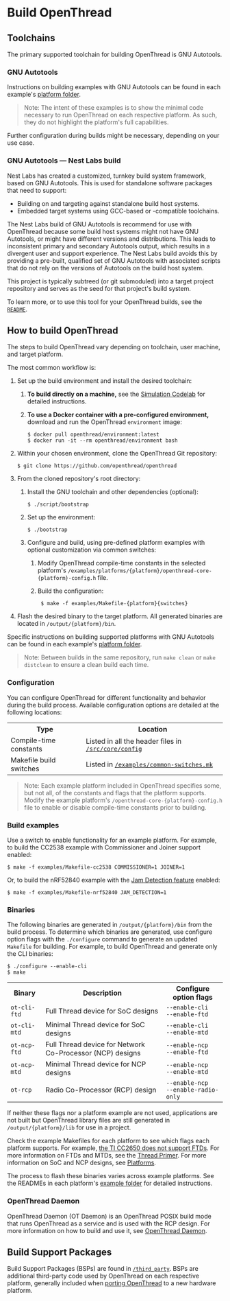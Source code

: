 # Build OpenThread

## Toolchains

The primary supported toolchain for building OpenThread is GNU Autotools.

### GNU Autotools

Instructions on building examples with GNU Autotools can be found in each example's
[platform folder](https://github.com/openthread/openthread/tree/master/examples/platforms). 

> Note: The intent of these examples is to show the minimal code necessary to run OpenThread on each
respective platform. As such, they do not highlight the platform's full
capabilities.

Further configuration during builds might be necessary, depending on your use
case.

### GNU Autotools — Nest Labs build

Nest Labs has created a customized, turnkey build system framework, based on GNU
Autotools. This is used for standalone software packages that need to support:

*   Building on and targeting against standalone build host systems.
*   Embedded target systems using GCC-based or -compatible toolchains.

The Nest Labs build of GNU Autotools is recommend for use with OpenThread
because some build host systems might not have GNU Autotools, or might have
different versions and distributions. This leads to inconsistent primary and
secondary Autotools output, which results in a divergent user and support
experience. The Nest Labs build avoids this by providing a pre-built,
qualified set of GNU Autotools with associated scripts that do not rely on the
versions of Autotools on the build host system.

This project is typically subtreed (or git submoduled) into a target project
repository and serves as the seed for that project's build system.

To learn more, or to use this tool for your OpenThread builds, see the
[`README`](https://github.com/openthread/openthread/tree/master/third_party/nlbuild-autotools/repo).

## How to build OpenThread

The steps to build OpenThread vary depending on toolchain, user machine, and
target platform.

The most common workflow is:

1.  Set up the build environment and install the desired toolchain:

    1.  **To build directly on a machine,** see the [Simulation Codelab](https://openthread.io/codelabs/openthread-simulation-posix?index=..%2F..index#1)
        for detailed instructions.
        
    1.  **To use a Docker container with a pre-configured environment,**
        download and run the OpenThread `environment` image: 

            $ docker pull openthread/environment:latest
            $ docker run -it --rm openthread/environment bash

1.  Within your chosen environment, clone the OpenThread Git repository:

        $ git clone https://github.com/openthread/openthread

1.  From the cloned repository's root directory:

    1.  Install the GNU toolchain and other dependencies (optional):
    
            $ ./script/bootstrap

    1.  Set up the environment:

            $ ./bootstrap

    1.  Configure and build, using pre-defined platform examples with optional
        customization via common switches:
            
        1.  Modify OpenThread compile-time constants in the selected platform's
            `/examples/platforms/{platform}/openthread-core-{platform}-config.h`
            file.
        1.  Build the configuration:
            
                 $ make -f examples/Makefile-{platform}{switches}
        
1.  Flash the desired binary to the target platform. All generated binaries are
    located in `/output/{platform}/bin`. 

Specific instructions on building supported platforms with GNU Autotools can be
found in each example's [platform folder](https://github.com/openthread/openthread/tree/master/examples/platforms).

> Note: Between builds in the same repository, run `make clean` or
`make distclean` to ensure a clean build each time.

### Configuration

You can configure OpenThread for different functionality and behavior during the
build process. Available configuration options are detailed at the following
locations:

<table>
  <tbody>
    <tr>
      <th>Type</th><th>Location</th>
    </tr>
    <tr>
      <td>Compile-time constants</td><td>Listed in all the header files in <a href="https://github.com/openthread/openthread/tree/master/src/core/config"><code>/src/core/config</code></a></td>
    </tr>
    <tr>
      <td>Makefile build switches</td><td>Listed in <a href="https://github.com/openthread/openthread/blob/master/examples/common-switches.mk"><code>/examples/common-switches.mk</code></a></td>
  </tbody>
</table>

> Note: Each example platform included in OpenThread specifies some, but not all,
of the constants and flags that the platform supports. Modify the example
platform's `/openthread-core-{platform}-config.h`
file to enable or disable compile-time constants prior to building.

### Build examples

Use a switch to enable functionality for an example platform. For example, to
build the CC2538 example with Commissioner and Joiner support enabled:

```
$ make -f examples/Makefile-cc2538 COMMISSIONER=1 JOINER=1
```

Or, to build the nRF52840 example with the [Jam Detection
feature](https://openthread.io/guides/build/features/jam-detection) enabled:

```
$ make -f examples/Makefile-nrf52840 JAM_DETECTION=1
```

### Binaries

The following binaries are generated in
`/output/{platform}/bin` from the build process. To
determine which binaries are generated, use configure option flags with the
`./configure` command to generate an updated `Makefile` for building. For
example, to build OpenThread and generate only the CLI binaries:

```
$ ./configure --enable-cli
$ make
```

<table>
  <tbody>
    <tr>
      <th>Binary</th><th>Description</th><th>Configure option flags</th>
    </tr>
    <tr>
      <td><code>ot-cli-ftd</code></td>
      <td>Full Thread device for SoC designs</td>
      <td><code>--enable-cli</code><br><code>--enable-ftd</code></td>
    </tr>
    <tr>
      <td><code>ot-cli-mtd</code></td>
      <td>Minimal Thread device for SoC designs</td>
      <td><code>--enable-cli</code><br><code>--enable-mtd</code></td>
    </tr>
    <tr>
      <td><code>ot-ncp-ftd</code></td>
      <td>Full Thread device for Network Co-Processor (NCP) designs</td>
      <td><code>--enable-ncp</code><br><code>--enable-ftd</code></td>
    </tr>
    <tr>
      <td><code>ot-ncp-mtd</code></td>
      <td>Minimal Thread device for NCP designs</td>
      <td><code>--enable-ncp</code><br><code>--enable-mtd</code></td>
    </tr>
    <tr>
      <td><code>ot-rcp</code></td>
      <td>Radio Co-Processor (RCP) design</td>
      <td><code>--enable-ncp</code><br><code>--enable-radio-only</code></td>
    </tr>
  </tbody>
</table>

If neither these flags nor a platform example are not used, applications are not
built but OpenThread library files are still generated in
`/output/{platform}/lib` for use in a project.

Check the example Makefiles for each platform to see which flags each platform
supports. For example, [the TI CC2650 does not support
FTDs](https://github.com/openthread/openthread/blob/master/examples/Makefile-cc2650#L44). For more information on
FTDs and MTDs, see the
[Thread Primer](https://openthread.io/guides/thread-primer/node-roles-and-types#device_types). For
more information on SoC and NCP designs, see [Platforms](https://openthread.io/platforms).

The process to flash these binaries varies across example platforms. See the
READMEs in each platform's
[example folder](https://github.com/openthread/openthread/tree/master/examples/platforms) for detailed
instructions.

### OpenThread Daemon

OpenThread Daemon (OT Daemon) is an OpenThread POSIX build mode that runs
OpenThread as a service and is used with the RCP design. For more information on
how to build and use it, see [OpenThread
Daemon](https://openthread.io/platforms/co-processor/ot-daemon).

## Build Support Packages

Build Support Packages (BSPs)  are found in
[`/third_party`](https://github.com/openthread/openthread/tree/master/third_party). BSPs are additional third-party
code used by OpenThread on each respective platform, generally included when
[porting OpenThread](https://openthread.io/guides/porting) to a new hardware platform.
